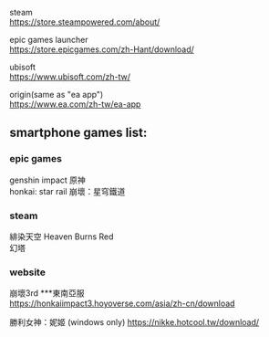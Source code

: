 steam  
https://store.steampowered.com/about/  

epic games launcher  
https://store.epicgames.com/zh-Hant/download/  

ubisoft  
https://www.ubisoft.com/zh-tw/  

origin(same as "ea app")  
https://www.ea.com/zh-tw/ea-app  

## smartphone games list:  
### epic games  
genshin impact 原神  
honkai: star rail 崩壞：星穹鐵道  

### steam
緋染天空 Heaven Burns Red  
幻塔  

### website  
崩壞3rd  ***東南亞服  
https://honkaiimpact3.hoyoverse.com/asia/zh-cn/download  

勝利女神：妮姬  (windows only)
https://nikke.hotcool.tw/download/  
